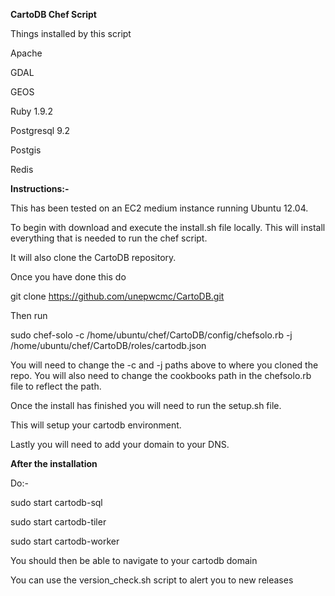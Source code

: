 **CartoDB Chef Script**

Things installed by this script

Apache

GDAL

GEOS

Ruby 1.9.2

Postgresql 9.2

Postgis

Redis

**Instructions:-**

This has been tested on an EC2 medium instance running Ubuntu 12.04.

To begin with download and execute the install.sh file locally. This will install everything that is needed to run the chef script.

It will also clone the CartoDB repository.

Once you have done this do

git clone https://github.com/unepwcmc/CartoDB.git

Then run

sudo chef-solo -c /home/ubuntu/chef/CartoDB/config/chefsolo.rb -j /home/ubuntu/chef/CartoDB/roles/cartodb.json

You will need to change the -c and -j paths above to where you cloned the repo. You will also need to change the cookbooks path in the chefsolo.rb file to reflect the path.

Once the install has finished you will need to run the setup.sh file.

This will setup your cartodb environment.

Lastly you will need to add your domain to your DNS.


**After the installation**

Do:-

sudo start cartodb-sql

sudo start cartodb-tiler

sudo start cartodb-worker

You should then be able to navigate to your cartodb domain




You can use the version_check.sh script to alert you to new releases
